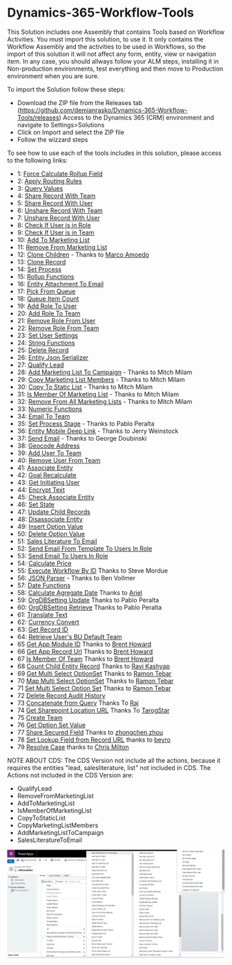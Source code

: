 # Dynamics-365-Workflow-Tools
This Solution includes one Assembly that contains Tools based on Workflow Activities.
You must import this solution, to use it. It only contains the Workflow Assembly and the activities to be used in Workflows, so the import of this solution it will not affect any form, entity, view or navigation item. In any case, you should allways follow your ALM steps, installing it in Non-production environments, test everything and then move to Production environment when you are sure.

To import the Solution follow these steps:

* Download the ZIP file from the Releases tab (https://github.com/demianrasko/Dynamics-365-Workflow-Tools/releases)
 Access to the Dynamics 365 (CRM) environment and navigate to Settings>Solutions
* Click on Import and select the ZIP file
* Follow the wizzard steps

To see how to use each of the tools includes in this solution, please access to the following links:
* 1: [Force Calculate Rollup Field](/docs/Force%20Calculate%20Rollup%20Field.md)
* 2: [Apply Routing Rules](/docs/Apply%20Routing%20Rules.md)
* 3: [Query Values](/docs/Query%20Values%20Step.md)
* 4: [Share Record With Team](/docs/Share%20Record%20With%20Team.md)
* 5: [Share Record With User](/docs/Share%20Record%20With%20User.md)
* 6: [Unshare Record With Team](/docs/Unshare%20Record%20With%20Team.md)
* 7: [Unshare Record With User](/docs/Unshare%20Record%20With%20User.md)
* 8: [Check If User is in Role](/docs/Check%20If%20User%20is%20in%20Role.md)
* 9: [Check If User is in Team](/docs/Check%20If%20User%20is%20in%20Team.md)
* 10: [Add To Marketing List](/docs/Add%20To%20Marketing%20List.md)
* 11: [Remove From Marketing List](/docs/Remove%20From%20Marketing%20List.md)
* 12: [Clone Children](/docs/Clone%20Children.md) - Thanks to [Marco Amoedo](https://github.com/amoedo)
* 13: [Clone Record](/docs/Clone%20Record.md)
* 14: [Set Process](/docs/Set%20Process.md)
* 15: [Rollup Functions](/docs/Rollup%20Functions.md)
* 16: [Entity Attachment To Email](/docs/Entity%20Attachment%20To%20Email.md)
* 17: [Pick From Queue](/docs/Pick%20From%20Queue.md)
* 18: [Queue Item Count](/docs/Queue%20Item%20Count.md)
* 19: [Add Role To User](/docs/Add%20Role%20To%20User.md)
* 20: [Add Role To Team](/docs/Add%20Role%20To%20Team.md)
* 21: [Remove Role From User](/docs/Remove%20Role%20From%20User.md)
* 22: [Remove Role From Team](/docs/Remove%20Role%20From%20Team.md)
* 23: [Set User Settings](/docs/Set%20User%20Settings.md)
* 24: [String Functions](/docs/String%20Functions.md)
* 25: [Delete Record](/docs/Delete%20Record.md)
* 26: [Entity Json Serializer](/docs/Entity%20Json%20Serializer.md)
* 27: [Qualify Lead](/docs/Qualify%20Lead.md)
* 28: [Add Marketing List To Campaign](/docs/Add%20Marketing%20List%20To%20Campaign.md) - Thanks to Mitch Milam
* 29: [Copy Marketing List Members](/docs/Copy%20Marketing%20List%20Members.md) - Thanks to Mitch Milam
* 30: [Copy To Static List](/docs/Copy%20To%20Static%20List.md) - Thanks to Mitch Milam
* 31: [Is Member Of Marketing List](/docs/Is%20Member%20Of%20Marketing%20List.md) - Thanks to Mitch Milam
* 32: [Remove From All Marketing Lists](/docs/Remove%20From%20All%20Marketing%20Lists.md) - Thanks to Mitch Milam
* 33: [Numeric Functions](/docs/Numeric%20Functions.md)
* 34: [Email To Team](/docs/Email%20To%20Team.md)
* 35: [Set Process Stage](/docs/Set%20Process%20Stage.md) - Thanks to Pablo Peralta
* 36: [Entity Mobile Deep Link](/docs/Entity%20Mobile%20Deep%20Link.md) - Thanks to Jerry Weinstock
* 37: [Send Email](/docs/Send%20Email.md) - Thanks to George Doubinski
* 38: [Geocode Address](/docs/Geocode%20Address.md)
* 39: [Add User To Team](/docs/Add%20User%20To%20Team.md)
* 40: [Remove User From Team](/docs/Remove%20User%20From%20Team.md)
* 41: [Associate Entity](/docs/Associate%20Entity.md)
* 42: [Goal Recalculate](/docs/Goal%20Recalculate.md)
* 43: [Get Initiating User](/docs/Get%20Initiating%20User.md)
* 44: [Encrypt Text](/docs/Encrypt%20Text.md)
* 45: [Check Associate Entity](/docs/Check%20Associate%20Entity.md)
* 46: [Set State](/docs/Set%20State.md)
* 47: [Update Child Records](/docs/Update%20Child%20Records.md)
* 48: [Disassociate Entity](/docs/Disassociate%20Entity.md)
* 49: [Insert Option Value](/docs/Insert%20Option%20Value.md)
* 50: [Delete Option Value](/docs/Delete%20Option%20Value.md)
* 51: [Sales Literature To Email](/docs/Sales%20Literature%20To%20Email.md)
* 52: [Send Email From Template To Users In Role](/docs/SendEmailFromTemplateToUsersInRole.md)
* 53: [Send Email To Users In Role](/docs/SendEmailToUsersInRole.md)
* 54: [Calculate Price](/docs/CalculatePrice.md)
* 55: [Execute Workflow By ID](/docs/ExecuteWorkflowByID.md) Thanks to Steve Mordue 
* 56: [JSON Parser](/docs/JSONParser.md) - Thanks to Ben Vollmer
* 57: [Date Functions](/docs/DateFunctions.md)
* 58: [Calculate Agregate Date](/docs/CalculateAgregateDate.md) Thanks to [Ariel](https://github.com/arilani)
* 59: [OrgDBSetting Update](/docs/OrgDBSettingsUpdate.md) Thanks to Pablo Peralta 
* 60: [OrgDBSetting Retrieve](/docs/OrgDBSettingsRetrieve.md) Thanks to Pablo Peralta 
* 61: [Translate Text](/docs/TranslateText.md) 
* 62: [Currency Convert](/docs/CurrencyConvert.md) 
* 63: [Get Record ID](/docs/GetRecordID.md) 
* 64: [Retrieve User's BU Default Team](/docs/RetrieveUserBUDefaultTeam.md) 
* 65 [Get App Module ID](/docs/GetAppModuleID.md) Thanks to [Brent Howard](https://github.com/schwoi)
* 66 [Get App Record Url](/docs/GetAppRecordUrl.md) Thanks to [Brent Howard](https://github.com/schwoi)
* 67 [Is Member Of Team](/docs/IsMemberOfTeam.md) Thanks to [Brent Howard](https://github.com/schwoi)
* 68 [Count Child Entity Record](/docs/CountChildEntityRecord.md) Thanks to [Ravi Kashyap](https://github.com/RaviKKashyap)
* 69 [Get Multi Select OptionSet](/docs/GetMultiSelectOptionSet.md) Thanks to [Ramon Tebar](https://github.com/ramontebar)
* 70 [Map Multi Select OptionSet](/docs/MapMultiSelectOptionSet.md) Thanks to [Ramon Tebar](https://github.com/ramontebar)
* 71 [Set Multi Select Option Set](/docs/SetMultiSelectOptionSet.md) Thanks to [Ramon Tebar](https://github.com/ramontebar)
* 72 [Delete Record Audit History](/docs/DeleteRecordAuditHistory.md) 
* 73 [Concatenate from Query](/docs/ConcatenateFromQuery.md) Thanks To [Raj](https://github.com/rajrao)
* 74 [Get Sharepoint Location URL](/docs/GetSharepointLocationURL.md) Thanks To [TarogStar](https://github.com/TarogStar)
* 75 [Create Team](/docs/CreateTeam.md) 
* 76 [Get Option Set Value](/docs/GetOptionSetValue.md) 
* 77 [Share Secured Field](/docs/ShareSecuredField.md) Thanks to [zhongchen zhou](https://github.com/zzc000)
* 78 [Set Lookup Field from Record URL](/docs/SetLookupFieldFromRecordUrl.md) thanks to [beyro](https://github.com/beyro)
* 79 [Resolve Case](/docs/ResolveCase.md) thanks to [Chris Milton](https://github.com/ChrisMilton)



NOTE ABOUT CDS: The CDS Version not include all the actions, because it requires the entities "lead, salesliterature, list" not included in CDS. The Actions not included in the CDS Version are:

- QualifyLead
- RemoveFromMarketingList
- AddToMarketingList
- IsMemberOfMarketingList
- CopyToStaticList
- CopyMarketingListMembers
- AddMarketingListToCampaign
- SalesLiteratureToEmail

![](docs/Home_wf1_54.gif)

